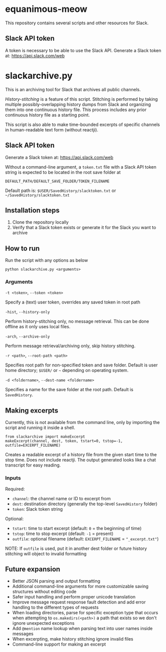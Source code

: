 # equanimous-meow

This repository contains several scripts and other resources for Slack.

## Slack API token

A token is necessary to be able to use the Slack API. Generate a Slack token at: https://api.slack.com/web

# slackarchive.py

This is an archiving tool for Slack that archives all public channels.

*History-stitching* is a feature of this script. Stitching is performed by taking multiple possibly-overlapping history dumps from Slack and organizing them into one continuous history file. This process includes any prior continuous history file as a starting point.

This script is also able to make time-bounded excerpts of specific channels in human-readable text form (without reactji).

## Slack API token

Generate a Slack token at: https://api.slack.com/web

Without a command-line argument, a `token.txt` file with a Slack API token string is expected to be located in the root save folder at 

`DEFAULT_PATH/DEFAULT_SAVE_FOLDER/TOKEN_FILENAME`

Default path is: `$USER/SavedHistory/slacktoken.txt` or `~/SavedHistory/slacktoken.txt`

## Installation steps

1. Clone the repository locally
1. Verify that a Slack token exists or generate it for the Slack you want to archive

## How to run

Run the script with any options as below

`python slackarchive.py <arguments>`

### Arguments

`-t <token>`, `--token <token>`

Specify a (text) user token, overrides any saved token in root path

`-hist`, `--history-only`

Perform history-stitching only, no message retrieval. This can be done offline as it only uses local files.

`-arch`, `--archive-only`

Perform message retrieval/archiving only, skip history stitching. 

`-r <path>`, `--root-path <path>`

Specifies root path for non-specified token and save folder. Default is user home directory; `$USER/` or `~` depending on operating system.

`-d <foldername>`, `--dest-name <foldername>`

Specifies a name for the save folder at the root path. Default is `SavedHistory`.

## Making excerpts

Currently, this is not available from the command line, only by importing the script and running it inside a shell.

    from slackarchive import makeExcerpt
    makeExcerpt(channel, dest, token, tstart=0, tstop=-1, outfile=EXCERPT_FILENAME)

Creates a readable excerpt of a history file from the given start time to the stop time. Does not include reactji. The output generated looks like a chat transcript for easy reading.

### Inputs

Required:

- `channel`: the channel name or ID to excerpt from
- `dest`: destination directory (generally the top-level `SavedHistory` folder)
- `token`: Slack token string

Optional:

+ `tstart`: time to start excerpt (default: `0` = the beginning of time)
+ `tstop`: time to stop excerpt (default: `-1` = present)
+ `outfile`: optional filename (default: `EXCERPT_FILENAME` = `"_excerpt.txt"`)

NOTE: If `outfile` is used, put it in another dest folder or future history stitching will object to invalid formatting

## Future expansion

* Better JSON parsing and output formatting
* Additional command-line arguments for more customizable saving structures without editing code
* Safer input handling and perform proper unicode translation
* Improve message request response fault detection and add error handling to the different types of requests
* When loading directories, parse for specific exception type that occurs when attempting to `os.makedirs(<path>)` a path that exists so we don't ignore unexpected exceptions
* Add `@mention` name lookup when parsing text into user names inside messages
* When excerpting, make history stitching ignore invalid files
* Command-line support for making an excerpt
